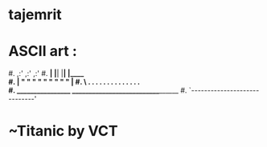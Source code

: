 # tajemrit

# ASCII art :



#.                            ,:'  ,:'  ,:'
#.                        __| |__| |__| |____      
#.                  ______| " " " " " " " " " |__
#.                 \ . . . . . . . . . . . . . . \
#. ________________ \_____________________________\_________
#.                   `-----------------------------'
#                                         ~Titanic by VCT                     
